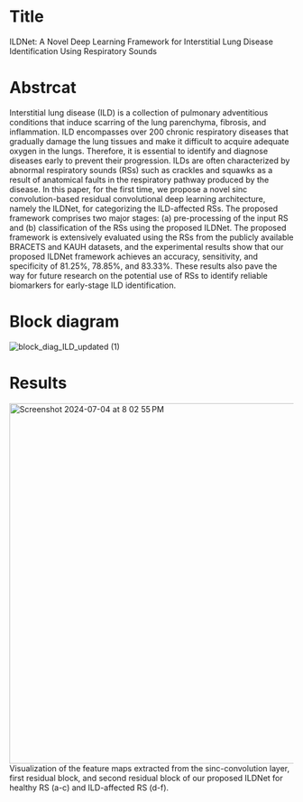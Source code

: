 # Title
ILDNet: A Novel Deep Learning Framework for Interstitial Lung Disease Identification Using Respiratory Sounds
# Abstrcat
Interstitial lung disease (ILD) is a collection of pulmonary adventitious conditions that induce scarring of the lung parenchyma, fibrosis, and inflammation. ILD encompasses over 200 chronic respiratory diseases that gradually damage the lung tissues and make it difficult to acquire adequate oxygen in the lungs. Therefore, it is essential to identify and diagnose diseases early to prevent their progression. ILDs are often characterized by abnormal respiratory sounds (RSs) such as crackles and squawks as a result of anatomical faults in the respiratory pathway produced by the disease. In this paper, for the first time, we propose a novel sinc convolution-based residual convolutional deep learning architecture, namely the ILDNet, for categorizing the ILD-affected RSs. The proposed framework comprises two major stages: (a) pre-processing of the input RS and (b) classification of the RSs using the proposed ILDNet. The proposed framework is extensively evaluated using the RSs from the publicly available BRACETS and KAUH datasets, and the experimental results show that our proposed ILDNet framework achieves an accuracy, sensitivity, and specificity of 81.25%, 78.85%, and 83.33%. These results also pave the way for future research on the potential use of RSs to identify reliable biomarkers for early-stage ILD identification.
# Block diagram
![block_diag_ILD_updated (1)](https://github.com/rsarka34/ILDNet/assets/89518952/d52a1240-6bf8-44af-a96f-3ecb194378d1)
# Results
<img width="639" alt="Screenshot 2024-07-04 at 8 02 55 PM" src="https://github.com/rsarka34/ILDNet/assets/89518952/8215d3f8-b09c-45b7-b1e4-fe0459c3f756">
Visualization of the feature maps extracted from the sinc-convolution layer, first residual block, and second residual block of our proposed ILDNet for healthy RS (a-c) and ILD-affected RS (d-f).


